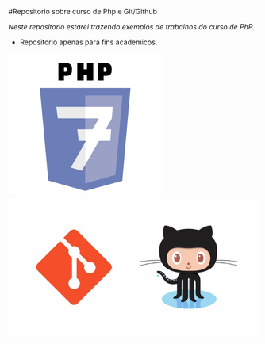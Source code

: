 #Repositorio sobre curso de Php e Git/Github

*Neste repositorio estarei trazendo exemplos de trabalhos do curso de PhP.*

+ Repositorio apenas para fins academicos.

![Imagem php7](/PHP-7.png)
![Imagem git-github](/git-github.jpg)